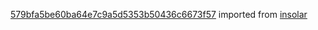 [579bfa5be60ba64e7c9a5d5353b50436c6673f57](https://github.com/insolar/insolar/commit/579bfa5be60ba64e7c9a5d5353b50436c6673f57) imported from [insolar](https://github.com/insolar/insolar)
